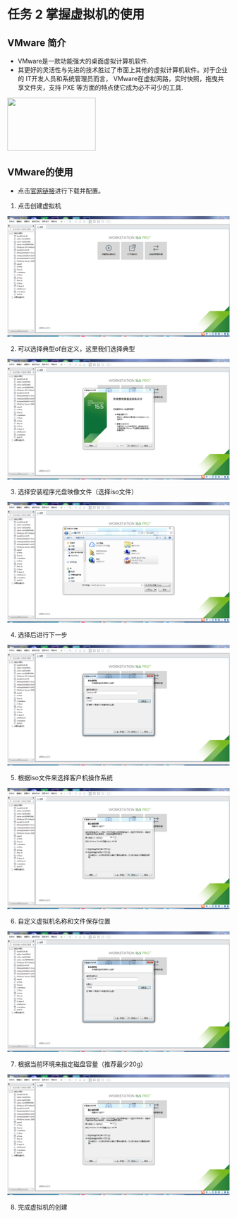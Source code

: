# 任务 2 掌握虚拟机的使用
## VMware 简介
- VMware是一款功能强大的桌面虚拟计算机软件.
- 其更好的灵活性与先进的技术胜过了市面上其他的虚拟计算机软件。对于企业的 IT开发人员和系统管理员而言， VMware在虚拟网路，实时快照，拖曳共享文件夹，支持 PXE 等方面的特点使它成为必不可少的工具.<br>
<img src="https://vmware.vmecum.com/static/images/1.png" width="200" height="120">

## VMware的使用
- 点击[官网链接](https://vmware.vmecum.com/)进行下载并配置。
1. 点击创建虚拟机
<img src="Image/2-2.png">

2. 可以选择典型of自定义，这里我们选择典型
<img src="Image/2-3.png">

3. 选择安装程序光盘映像文件（选择iso文件）
<img src="Image/2-4.png">

4. 选择后进行下一步
<img src="Image/2-5.png">

5. 根据iso文件来选择客户机操作系统
<img src="Image/2-6.png">

6. 自定义虚拟机名称和文件保存位置
<img src="Image/2-5.png">

7. 根据当前环境来指定磁盘容量（推荐最少20g）
<img src="Image/2-6.png">

8. 完成虚拟机的创建